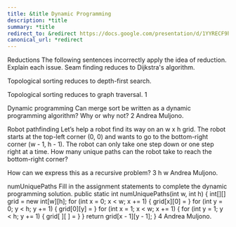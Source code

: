```yaml
---
title: &title Dynamic Programming
description: *title
summary: *title
redirect_to: &redirect https://docs.google.com/presentation/d/1YYRECF9h2HLY40XQzLZqQpbPMx4N594JnQDBMBHnaec/edit?usp=sharing
canonical_url: *redirect
---
```


Reductions
The following sentences incorrectly apply the idea of reduction. Explain each issue.
Seam finding reduces to Dijkstra's algorithm.


Topological sorting reduces to depth-first search.


Topological sorting reduces to graph traversal.
1

Dynamic programming
Can merge sort be written as a dynamic programming algorithm? Why or why not?
2
Andrea Muljono.

Robot pathfinding
Let’s help a robot find its way on an w x h grid. The robot starts at the top-left corner (0, 0) and wants to go to the bottom-right corner (w - 1, h - 1). The robot can only take one step down or one step right at a time.
How many unique paths can the robot take to reach the bottom-right corner?


How can we express this as a recursive problem?
3
h
w
Andrea Muljono.

numUniquePaths
Fill in the assignment statements to complete the dynamic programming solution.
public static int numUniquePaths(int w, int h) {
    int[][] grid = new int[w][h];
    for (int x = 0; x < w; x += 1) {
        grid[x][0] =
    }
    for (int y = 0; y < h; y += 1) {
        grid[0][y] =
    }
    for (int x = 1; x < w; x += 1) {
        for (int y = 1; y < h; y += 1) {
            grid[    ][    ] =
    } }
    return grid[x - 1][y - 1];
}
4
Andrea Muljono.
